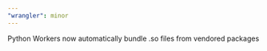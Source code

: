 ```yaml
---
"wrangler": minor
---
```


Python Workers now automatically bundle .so files from vendored packages
